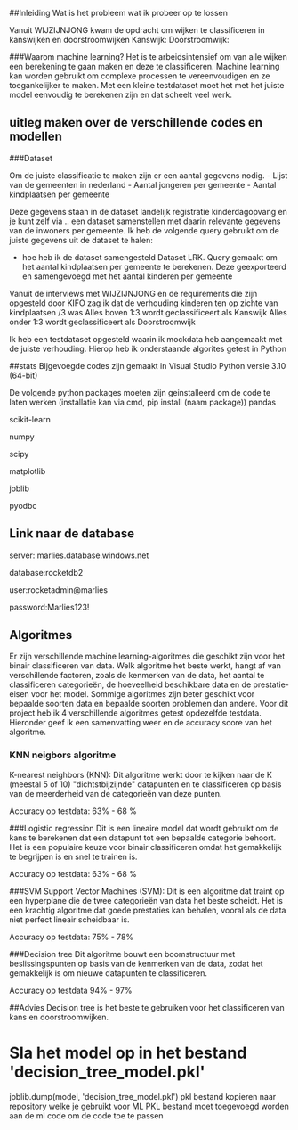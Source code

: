 ##Inleiding
Wat is het probleem wat ik probeer op te lossen

Vanuit WIJZIJNJONG kwam de opdracht om wijken te classificeren in kanswijken en doorstroomwijken
Kanswijk:
Doorstroomwijk:

###Waarom machine learning?
Het is te arbeidsintensief om van alle wijken een berekening te gaan maken en deze te classificeren. 
Machine learning kan worden gebruikt om complexe processen te vereenvoudigen en ze toegankelijker te maken.
Met een kleine testdataset moet het met het juiste model eenvoudig te berekenen zijn en dat scheelt veel werk. 

## uitleg maken over de verschillende codes en modellen
###Dataset

Om de juiste classificatie te maken zijn er een aantal gegevens nodig.
    - Lijst van de gemeenten in nederland
    - Aantal jongeren per gemeente
    - Aantal kindplaatsen per gemeente

Deze gegevens staan in de dataset landelijk registratie kinderdagopvang en je kunt zelf via .. een dataset samenstellen met daarin relevante gegevens van de inwoners per gemeente. 
Ik heb de volgende query gebruikt om de juiste gegevens uit de dataset te halen:

- hoe heb ik de dataset samengesteld
Dataset LRK. Query gemaakt om het aantal kindplaatsen per gemeente te berekenen. 
Deze geexporteerd en samengevoegd met het aantal kinderen per gemeente

Vanuit de interviews met WIJZIJNJONG en de requirements die zijn opgesteld door KIFO zag ik dat de verhouding kinderen ten op zichte van kindplaatsen /3 was
Alles boven 1:3 wordt geclassificeert als Kanswijk
Alles onder 1:3 wordt geclassificeert als Doorstroomwijk

Ik heb een testdataset opgesteld waarin ik mockdata heb aangemaakt met de juiste verhouding. Hierop heb ik onderstaande algorites getest in Python

##stats
Bijgevoegde codes zijn gemaakt in Visual Studio
Python versie 3.10 (64-bit)

De volgende python packages moeten zijn geinstalleerd om de code te laten werken
(installatie kan via cmd, pip install (naam package))
pandas

scikit-learn 

numpy 

scipy 

matplotlib

joblib

pyodbc

## Link naar de database
server: marlies.database.windows.net

database:rocketdb2

user:rocketadmin@marlies

password:Marlies123!

## Algoritmes
Er zijn verschillende machine learning-algoritmes die geschikt zijn voor het binair classificeren van data.
Welk algoritme het beste werkt, hangt af van verschillende factoren, zoals de kenmerken van de data, 
het aantal te classificeren categorieën, de hoeveelheid beschikbare data en de prestatie-eisen voor het model. 
Sommige algoritmes zijn beter geschikt voor bepaalde soorten data en bepaalde soorten problemen dan andere.
Voor dit project heb ik 4 verschillende algoritmes getest opdezelfde testdata. Hieronder geef ik een samenvatting weer en de accuracy score van het algoritme.

### KNN neigbors algoritme
K-nearest neighbors (KNN): Dit algoritme werkt door te kijken naar de K (meestal 5 of 10) "dichtstbijzijnde" datapunten
en te classificeren op basis van de meerderheid van de categorieën van deze punten.

Accuracy op testdata: 63% - 68 %

###Logistic regression
Dit is een lineaire model dat wordt gebruikt om de kans te berekenen dat een datapunt tot een bepaalde categorie behoort.
Het is een populaire keuze voor binair classificeren omdat het gemakkelijk te begrijpen is en snel te trainen is.

Accuracy op testdata: 63% - 68 %

###SVM
Support Vector Machines (SVM): Dit is een algoritme dat traint op een hyperplane die de twee categorieën van data het beste scheidt. 
Het is een krachtig algoritme dat goede prestaties kan behalen, vooral als de data niet perfect lineair scheidbaar is.

Accuracy op testdata: 75% - 78%

###Decision tree
Dit algoritme bouwt een boomstructuur met beslissingspunten op basis van de kenmerken van de data, 
zodat het gemakkelijk is om nieuwe datapunten te classificeren.

Accuracy op testdata 94% - 97%

##Advies
Decision tree is het beste te gebruiken voor het classificeren van kans en doorstroomwijken. 

# Sla het model op in het bestand 'decision_tree_model.pkl'
joblib.dump(model, 'decision_tree_model.pkl') pkl bestand kopieren naar repository welke je gebruikt voor ML
PKL bestand moet toegevoegd worden aan de ml code om de code toe te passen

